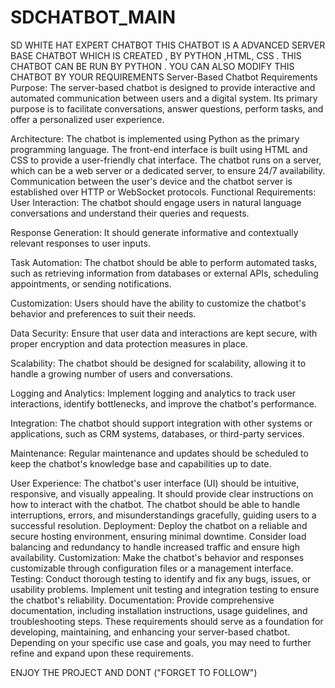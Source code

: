 # SDCHATBOT_MAIN
SD WHITE HAT EXPERT CHATBOT THIS CHATBOT IS A ADVANCED SERVER BASE CHATBOT WHICH IS CREATED , BY PYTHON ,HTML, CSS . THIS CHATBOT CAN BE RUN BY PYTHON . YOU CAN ALSO MODIFY THIS CHATBOT BY YOUR REQUIREMENTS 
Server-Based Chatbot Requirements
Purpose:
The server-based chatbot is designed to provide interactive and automated communication between users and a digital system. Its primary purpose is to facilitate conversations, answer questions, perform tasks, and offer a personalized user experience.

Architecture:
The chatbot is implemented using Python as the primary programming language.
The front-end interface is built using HTML and CSS to provide a user-friendly chat interface.
The chatbot runs on a server, which can be a web server or a dedicated server, to ensure 24/7 availability.
Communication between the user's device and the chatbot server is established over HTTP or WebSocket protocols.
Functional Requirements:
User Interaction: The chatbot should engage users in natural language conversations and understand their queries and requests.

Response Generation: It should generate informative and contextually relevant responses to user inputs.

Task Automation: The chatbot should be able to perform automated tasks, such as retrieving information from databases or external APIs, scheduling appointments, or sending notifications.

Customization: Users should have the ability to customize the chatbot's behavior and preferences to suit their needs.

Data Security: Ensure that user data and interactions are kept secure, with proper encryption and data protection measures in place.

Scalability: The chatbot should be designed for scalability, allowing it to handle a growing number of users and conversations.

Logging and Analytics: Implement logging and analytics to track user interactions, identify bottlenecks, and improve the chatbot's performance.

Integration: The chatbot should support integration with other systems or applications, such as CRM systems, databases, or third-party services.

Maintenance: Regular maintenance and updates should be scheduled to keep the chatbot's knowledge base and capabilities up to date.

User Experience:
The chatbot's user interface (UI) should be intuitive, responsive, and visually appealing.
It should provide clear instructions on how to interact with the chatbot.
The chatbot should be able to handle interruptions, errors, and misunderstandings gracefully, guiding users to a successful resolution.
Deployment:
Deploy the chatbot on a reliable and secure hosting environment, ensuring minimal downtime.
Consider load balancing and redundancy to handle increased traffic and ensure high availability.
Customization:
Make the chatbot's behavior and responses customizable through configuration files or a management interface.
Testing:
Conduct thorough testing to identify and fix any bugs, issues, or usability problems.
Implement unit testing and integration testing to ensure the chatbot's reliability.
Documentation:
Provide comprehensive documentation, including installation instructions, usage guidelines, and troubleshooting steps.
These requirements should serve as a foundation for developing, maintaining, and enhancing your server-based chatbot. Depending on your specific use case and goals, you may need to further refine and expand upon these requirements.

ENJOY THE PROJECT AND DONT ("FORGET TO FOLLOW")
